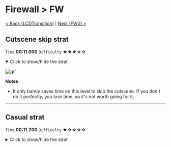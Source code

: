 # Firewall > FW

[< Back (LCDTransition)](https://github.com/Doublevil/scbspeedrun/blob/main/levels/LCD/LCDTransition.md) | [Next (FW0) >](https://github.com/Doublevil/scbspeedrun/blob/main/levels/FW/FW0.md)

## Cutscene skip strat

`Time` **00:11.000** `Difficulty` ★★★☆☆
<details open>
  <summary>Click to show/hide the strat</summary>

  ![gif](https://github.com/Doublevil/scbspeedrun/blob/main/media/levels/FW/FW_CutsceneSkip.webp)

  **Notes**
  - It only barely saves time on this level to skip the cutscene. If you don't do it perfectly, you lose time, so it's not worth going for it.
</details>

---
## Casual strat

`Time` **00:11.200** `Difficulty` ★☆☆☆☆
<details>
  <summary>Click to show/hide the strat</summary>

  ![gif](https://github.com/Doublevil/scbspeedrun/blob/main/media/levels/FW/FW_CasualStrat.webp)
</details>
